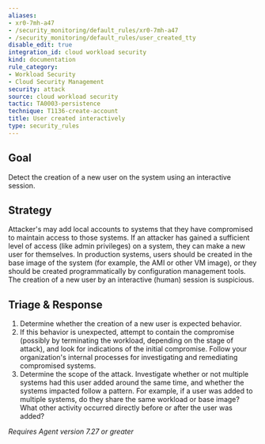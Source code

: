 ```yaml
---
aliases:
- xr0-7mh-a47
- /security_monitoring/default_rules/xr0-7mh-a47
- /security_monitoring/default_rules/user_created_tty
disable_edit: true
integration_id: cloud workload security
kind: documentation
rule_category:
- Workload Security
- Cloud Security Management
security: attack
source: cloud workload security
tactic: TA0003-persistence
technique: T1136-create-account
title: User created interactively
type: security_rules
---
```


## Goal
Detect the creation of a new user on the system using an interactive session.

## Strategy
Attacker's may add local accounts to systems that they have compromised to maintain access to those systems. If an attacker has gained a sufficient level of access (like admin privileges) on a system, they can make a new user for themselves.
In production systems, users should be created in the base image of the system (for example, the AMI or other VM image), or they should be created programmatically by configuration management tools. The creation of a new user by an interactive (human) session is suspicious.

## Triage & Response
1. Determine whether the creation of a new user is expected behavior.
2. If this behavior is unexpected, attempt to contain the compromise (possibly by terminating the workload, depending on the stage of attack), and look for indications of the initial compromise. Follow your organization's internal processes for investigating and remediating compromised systems.
3. Determine the scope of the attack. Investigate whether or not multiple systems had this user added around the same time, and whether the systems impacted follow a pattern. For example, if a user was added to multiple systems, do they share the same workload or base image? What other activity occurred directly before or after the user was added?


*Requires Agent version 7.27 or greater*
